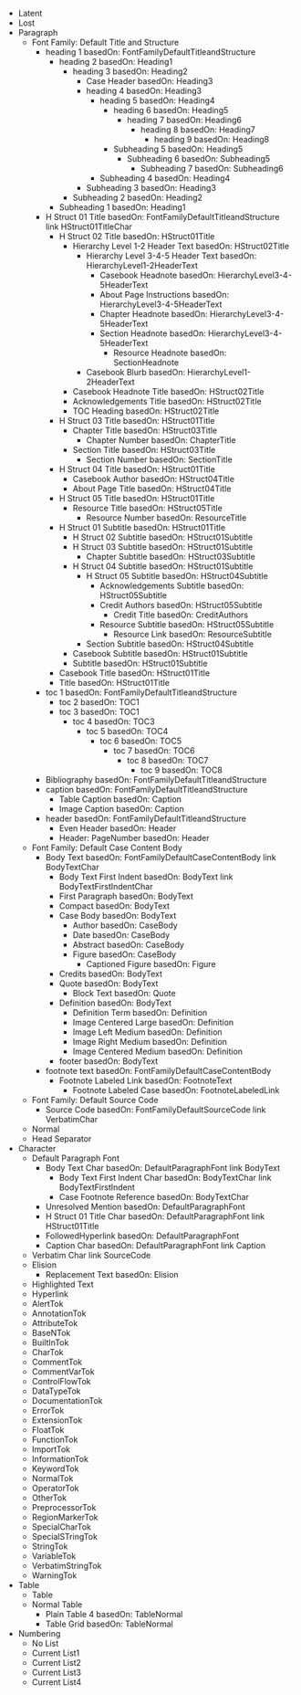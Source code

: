* Latent
* Lost
* Paragraph
  * Font Family: Default Title and Structure  
    * heading 1 basedOn: FontFamilyDefaultTitleandStructure 
      * heading 2 basedOn: Heading1 
        * heading 3 basedOn: Heading2 
          * Case Header basedOn: Heading3 
          * heading 4 basedOn: Heading3 
            * heading 5 basedOn: Heading4 
              * heading 6 basedOn: Heading5 
                * heading 7 basedOn: Heading6 
                  * heading 8 basedOn: Heading7 
                    * heading 9 basedOn: Heading8 
              * Subheading 5 basedOn: Heading5 
                * Subheading 6 basedOn: Subheading5 
                  * Subheading 7 basedOn: Subheading6 
            * Subheading 4 basedOn: Heading4 
          * Subheading 3 basedOn: Heading3 
        * Subheading 2 basedOn: Heading2 
      * Subheading 1 basedOn: Heading1 
    * H Struct 01 Title basedOn: FontFamilyDefaultTitleandStructure link HStruct01TitleChar
      * H Struct 02 Title basedOn: HStruct01Title 
        * Hierarchy Level 1-2 Header Text basedOn: HStruct02Title 
          * Hierarchy Level 3-4-5 Header Text basedOn: HierarchyLevel1-2HeaderText 
            * Casebook Headnote basedOn: HierarchyLevel3-4-5HeaderText 
            * About Page Instructions basedOn: HierarchyLevel3-4-5HeaderText 
            * Chapter Headnote basedOn: HierarchyLevel3-4-5HeaderText 
            * Section Headnote basedOn: HierarchyLevel3-4-5HeaderText 
              * Resource Headnote basedOn: SectionHeadnote 
          * Casebook Blurb basedOn: HierarchyLevel1-2HeaderText 
        * Casebook Headnote Title basedOn: HStruct02Title 
        * Acknowledgements Title basedOn: HStruct02Title 
        * TOC Heading basedOn: HStruct02Title 
      * H Struct 03 Title basedOn: HStruct01Title 
        * Chapter Title basedOn: HStruct03Title 
          * Chapter Number basedOn: ChapterTitle 
        * Section Title basedOn: HStruct03Title 
          * Section Number basedOn: SectionTitle 
      * H Struct 04 Title basedOn: HStruct01Title 
        * Casebook Author basedOn: HStruct04Title 
        * About Page Title basedOn: HStruct04Title 
      * H Struct 05 Title basedOn: HStruct01Title 
        * Resource Title basedOn: HStruct05Title 
          * Resource Number basedOn: ResourceTitle 
      * H Struct 01 Subtitle basedOn: HStruct01Title 
        * H Struct 02 Subtitle basedOn: HStruct01Subtitle 
        * H Struct 03 Subtitle basedOn: HStruct01Subtitle 
          * Chapter Subtitle basedOn: HStruct03Subtitle 
        * H Struct 04 Subtitle basedOn: HStruct01Subtitle 
          * H Struct 05 Subtitle basedOn: HStruct04Subtitle 
            * Acknowledgements Subtitle basedOn: HStruct05Subtitle 
            * Credit Authors basedOn: HStruct05Subtitle 
              * Credit Title basedOn: CreditAuthors 
            * Resource Subtitle basedOn: HStruct05Subtitle 
              * Resource Link basedOn: ResourceSubtitle 
          * Section Subtitle basedOn: HStruct04Subtitle 
        * Casebook Subtitle basedOn: HStruct01Subtitle 
        * Subtitle basedOn: HStruct01Subtitle 
      * Casebook Title basedOn: HStruct01Title 
      * Title basedOn: HStruct01Title 
    * toc 1 basedOn: FontFamilyDefaultTitleandStructure 
      * toc 2 basedOn: TOC1 
      * toc 3 basedOn: TOC1 
        * toc 4 basedOn: TOC3 
          * toc 5 basedOn: TOC4 
            * toc 6 basedOn: TOC5 
              * toc 7 basedOn: TOC6 
                * toc 8 basedOn: TOC7 
                  * toc 9 basedOn: TOC8 
    * Bibliography basedOn: FontFamilyDefaultTitleandStructure 
    * caption basedOn: FontFamilyDefaultTitleandStructure 
      * Table Caption basedOn: Caption 
      * Image Caption basedOn: Caption 
    * header basedOn: FontFamilyDefaultTitleandStructure 
      * Even Header basedOn: Header 
      * Header: PageNumber basedOn: Header 
  * Font Family: Default Case Content Body  
    * Body Text basedOn: FontFamilyDefaultCaseContentBody link BodyTextChar
      * Body Text First Indent basedOn: BodyText link BodyTextFirstIndentChar
      * First Paragraph basedOn: BodyText 
      * Compact basedOn: BodyText 
      * Case Body basedOn: BodyText 
        * Author basedOn: CaseBody 
        * Date basedOn: CaseBody 
        * Abstract basedOn: CaseBody 
        * Figure basedOn: CaseBody 
          * Captioned Figure basedOn: Figure 
      * Credits basedOn: BodyText 
      * Quote basedOn: BodyText 
        * Block Text basedOn: Quote 
      * Definition basedOn: BodyText 
        * Definition Term basedOn: Definition 
        * Image Centered Large basedOn: Definition 
        * Image Left Medium basedOn: Definition 
        * Image Right Medium basedOn: Definition 
        * Image Centered Medium basedOn: Definition 
      * footer basedOn: BodyText 
    * footnote text basedOn: FontFamilyDefaultCaseContentBody 
      * Footnote Labeled Link basedOn: FootnoteText 
        * Footnote Labeled Case basedOn: FootnoteLabeledLink 
  * Font Family: Default Source Code  
    * Source Code basedOn: FontFamilyDefaultSourceCode link VerbatimChar
  * Normal  
  * Head Separator  
* Character
  * Default Paragraph Font  
    * Body Text Char basedOn: DefaultParagraphFont link BodyText
      * Body Text First Indent Char basedOn: BodyTextChar link BodyTextFirstIndent
      * Case Footnote Reference basedOn: BodyTextChar 
    * Unresolved Mention basedOn: DefaultParagraphFont 
    * H Struct 01 Title Char basedOn: DefaultParagraphFont link HStruct01Title
    * FollowedHyperlink basedOn: DefaultParagraphFont 
    * Caption Char basedOn: DefaultParagraphFont link Caption
  * Verbatim Char  link SourceCode
  * Elision  
    * Replacement Text basedOn: Elision 
  * Highlighted Text  
  * Hyperlink  
  * AlertTok  
  * AnnotationTok  
  * AttributeTok  
  * BaseNTok  
  * BuiltInTok  
  * CharTok  
  * CommentTok  
  * CommentVarTok  
  * ControlFlowTok  
  * DataTypeTok  
  * DocumentationTok  
  * ErrorTok  
  * ExtensionTok  
  * FloatTok  
  * FunctionTok  
  * ImportTok  
  * InformationTok  
  * KeywordTok  
  * NormalTok  
  * OperatorTok  
  * OtherTok  
  * PreprocessorTok  
  * RegionMarkerTok  
  * SpecialCharTok  
  * SpecialSTringTok  
  * StringTok  
  * VariableTok  
  * VerbatimStringTok  
  * WarningTok  
* Table
  * Table  
  * Normal Table  
    * Plain Table 4 basedOn: TableNormal 
    * Table Grid basedOn: TableNormal 
* Numbering
  * No List  
  * Current List1  
  * Current List2  
  * Current List3  
  * Current List4  
